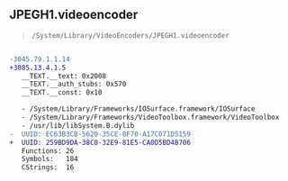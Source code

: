 ## JPEGH1.videoencoder

> `/System/Library/VideoEncoders/JPEGH1.videoencoder`

```diff

-3045.79.1.1.14
+3085.13.4.1.5
   __TEXT.__text: 0x2008
   __TEXT.__auth_stubs: 0x570
   __TEXT.__const: 0x10

   - /System/Library/Frameworks/IOSurface.framework/IOSurface
   - /System/Library/Frameworks/VideoToolbox.framework/VideoToolbox
   - /usr/lib/libSystem.B.dylib
-  UUID: EC63B3CB-5620-35CE-8F70-A17C071D5159
+  UUID: 259BD9DA-38C0-32E9-81E5-CA0D5BD4B706
   Functions: 26
   Symbols:   184
   CStrings:  16

```

